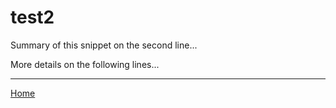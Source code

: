 # test2

Summary of this snippet on the second line...

More details on the following lines...

---
[Home](../../../../../README.md)
